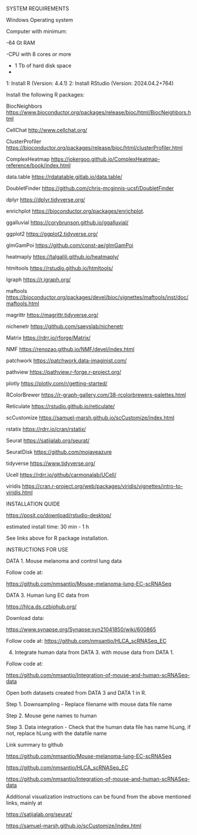 SYSTEM REQUIREMENTS

Windows Operating system 

Computer with minimum: 

-64 Gt RAM

-CPU with 8 cores or more

- 1 Tb of hard disk space
- 

1: Install R (Version: 4.4.1) 
2: Install RStudio (Version: 2024.04.2+764)

Install the following R packages:

BiocNeighbors	https://www.bioconductor.org/packages/release/bioc/html/BiocNeighbors.html 

CellChat	http://www.cellchat.org/  

ClusterProfiler	https://bioconductor.org/packages/release/bioc/html/clusterProfiler.html 

ComplexHeatmap	https://jokergoo.github.io/ComplexHeatmap-reference/book/index.html 

data.table	https://rdatatable.gitlab.io/data.table/

DoubletFinder	https://github.com/chris-mcginnis-ucsf/DoubletFinder

dplyr		https://dplyr.tidyverse.org/

enrichplot	https://bioconductor.org/packages/enrichplot.

ggalluvial	https://corybrunson.github.io/ggalluvial/

ggplot2		https://ggplot2.tidyverse.org/

glmGamPoi	https://github.com/const-ae/glmGamPoi

heatmaply	https://talgalili.github.io/heatmaply/

htmltools	https://rstudio.github.io/htmltools/

Igraph		https://r.igraph.org/

maftools	https://bioconductor.org/packages/devel/bioc/vignettes/maftools/inst/doc/maftools.html 

magrittr	https://magrittr.tidyverse.org/

nichenetr	https://github.com/saeyslab/nichenetr

Matrix		https://rdrr.io/rforge/Matrix/

NMF		https://renozao.github.io/NMF/devel/index.html 

patchwork	https://patchwork.data-imaginist.com/

pathview	https://pathview.r-forge.r-project.org/ 

plotly		https://plotly.com/r/getting-started/

RColorBrewer	https://r-graph-gallery.com/38-rcolorbrewers-palettes.html

Reticulate	https://rstudio.github.io/reticulate/

scCustomize	https://samuel-marsh.github.io/scCustomize/index.html

rstatix		https://rdrr.io/cran/rstatix/

Seurat		https://satijalab.org/seurat/

SeuratDisk	https://github.com/mojaveazure

tidyverse	https://www.tidyverse.org/

Ucell		https://rdrr.io/github/carmonalab/UCell/

viridis		https://cran.r-project.org/web/packages/viridis/vignettes/intro-to-viridis.html

INSTALLATION QUIDE

https://posit.co/download/rstudio-desktop/

estimated install time: 30 min - 1 h

See links above for R package installation.

INSTRUCTIONS FOR USE

DATA 1. Mouse melanoma and control lung data

Follow code at: 

https://github.com/nmsantio/Mouse-melanoma-lung-EC-scRNASeq

DATA 3. Human lung EC data from

https://hlca.ds.czbiohub.org/

Download data:

https://www.synapse.org/Synapse:syn21041850/wiki/600865

Follow code at: https://github.com/nmsantio/HLCA_scRNASeq_EC

4. Integrate human data from DATA 3. with mouse data from DATA 1.

Follow code at:

https://github.com/nmsantio/Integration-of-mouse-and-human-scRNASeq-data

Open both datasets created from DATA 3 and DATA 1 in R. 

Step 1. Downsampling - Replace filename with mouse data file name

Step 2. Mouse gene names to human

Step 3. Data integration - Check that the human data file has name hLung, if not, replace hLung with the datafile name


Link summary to github

https://github.com/nmsantio/Mouse-melanoma-lung-EC-scRNASeq

https://github.com/nmsantio/HLCA_scRNASeq_EC

https://github.com/nmsantio/Integration-of-mouse-and-human-scRNASeq-data

Additional visualization instructions can be found from the above mentioned links, mainly at

https://satijalab.org/seurat/

https://samuel-marsh.github.io/scCustomize/index.html
